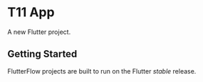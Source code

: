 # T11 App

A new Flutter project.

## Getting Started

FlutterFlow projects are built to run on the Flutter _stable_ release.
